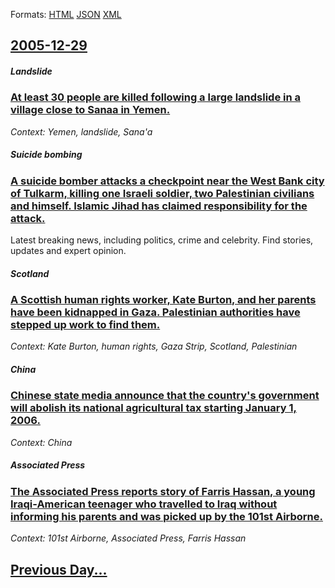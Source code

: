 
Formats: [HTML](2005/12/29/index.html)  [JSON](2005/12/29/index.json)  [XML](2005/12/29/index.xml)  

## [2005-12-29](/news/2005/12/29/index.md)

##### Landslide
### [ At least 30 people are killed following a large landslide in a village close to Sanaa in Yemen. ](/news/2005/12/29/at-least-30-people-are-killed-following-a-large-landslide-in-a-village-close-to-sanaa-in-yemen.md)
_Context: Yemen, landslide, Sana'a_

##### Suicide bombing
### [ A suicide bomber attacks a checkpoint near the West Bank city of Tulkarm, killing one Israeli soldier, two Palestinian civilians and himself. Islamic Jihad has claimed responsibility for the attack. ](/news/2005/12/29/a-suicide-bomber-attacks-a-checkpoint-near-the-west-bank-city-of-tulkarm-killing-one-israeli-soldier-two-palestinian-civilians-and-himsel.md)
Latest breaking news, including politics, crime and celebrity. Find stories, updates and expert opinion.

##### Scotland
### [ A Scottish human rights worker, Kate Burton, and her parents have been kidnapped in Gaza. Palestinian authorities have stepped up work to find them. ](/news/2005/12/29/a-scottish-human-rights-worker-kate-burton-and-her-parents-have-been-kidnapped-in-gaza-palestinian-authorities-have-stepped-up-work-to-f.md)
_Context: Kate Burton, human rights, Gaza Strip, Scotland, Palestinian_

##### China
### [ Chinese state media announce that the country's government will abolish its national agricultural tax starting January 1, 2006. ](/news/2005/12/29/chinese-state-media-announce-that-the-country-s-government-will-abolish-its-national-agricultural-tax-starting-january-1-2006.md)
_Context: China_

##### Associated Press
### [ The Associated Press reports story of Farris Hassan, a young Iraqi-American teenager who travelled to Iraq without informing his parents and was picked up by the 101st Airborne.](/news/2005/12/29/the-associated-press-reports-story-of-farris-hassan-a-young-iraqi-american-teenager-who-travelled-to-iraq-without-informing-his-parents-an.md)
_Context: 101st Airborne, Associated Press, Farris Hassan_

## [Previous Day...](/news/2005/12/28/index.md)

